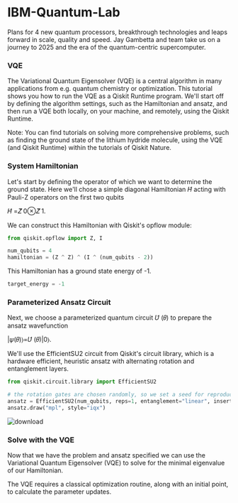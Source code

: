 # IBM-Quantum-Lab

Plans for 4 new quantum processors, breakthrough technologies and leaps forward in scale, quality and speed. Jay Gambetta and team take us on a journey to 2025 and the era of the quantum-centric supercomputer.


### VQE
The Variational Quantum Eigensolver (VQE) is a central algorithm in many applications from e.g. quantum chemistry or optimization. This tutorial shows you how to run the VQE as a Qiskit Runtime program. We'll start off by defining the algorithm settings, such as the Hamiltonian and ansatz, and then run a VQE both locally, on your machine, and remotely, using the Qiskit Runtime.

Note: You can find tutorials on solving more comprehensive problems, such as finding the ground state of the lithium hydride molecule, using the VQE (and Qiskit Runtime) within the tutorials of Qiskit Nature.

### System Hamiltonian

Let's start by defining the operator of which we want to determine the ground state. Here we'll chose a simple diagonal Hamiltonian  𝐻̂   acting with Pauli-Z operators on the first two qubits

𝐻̂ =𝑍̂ 0⊗𝑍̂ 1.

We can construct this Hamiltonian with Qiskit's opflow module:

```python
from qiskit.opflow import Z, I

num_qubits = 4
hamiltonian = (Z ^ Z) ^ (I ^ (num_qubits - 2))
```

This Hamiltonian has a ground state energy of -1.

```python
target_energy = -1
```

### Parameterized Ansatz Circuit
Next, we choose a parameterized quantum circuit  𝑈̂ (𝜃)  to prepare the ansatz wavefunction

|𝜓(𝜃)⟩=𝑈̂ (𝜃)|0⟩.

We'll use the EfficientSU2 circuit from Qiskit's circuit library, which is a hardware efficient, heuristic ansatz with alternating rotation and entanglement layers.

```python
from qiskit.circuit.library import EfficientSU2

# the rotation gates are chosen randomly, so we set a seed for reproducibility
ansatz = EfficientSU2(num_qubits, reps=1, entanglement="linear", insert_barriers=True)
ansatz.draw("mpl", style="iqx")
```

![download](https://user-images.githubusercontent.com/13979489/180871441-08a39087-a752-40e0-a889-31b28edc2aa6.png)

### Solve with the VQE
Now that we have the problem and ansatz specified we can use the Variational Quantum Eigensolver (VQE) to solve for the minimal eigenvalue of our Hamiltonian.

The VQE requires a classical optimization routine, along with an initial point, to calculate the parameter updates.


